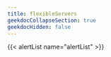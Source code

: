 ```yaml
---
title: flexibleServers
geekdocCollapseSection: true
geekdocHidden: false
---
```


{{< alertList name="alertList" >}}